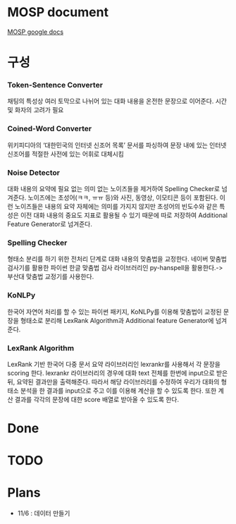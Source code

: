 
# MOSP document 
[MOSP google docs](https://docs.google.com/document/d/13Y9vXj0-o8YUrPARlkWuKreQxLOW5cpRHh8oMSqnMd4/edit)

# 구성 
### Token-Sentence Converter
채팅의 특성상 여러 토막으로 나뉘어 있는 대화 내용을 온전한 문장으로 이어준다. 시간 및 화자의 고려가 필요 
### Coined-Word Converter
위키피디아의 ‘대한민국의 인터넷 신조어 목록’ 문서를 파싱하여 문장 내에 있는 인터넷 신조어를 적절한 사전에 있는 어휘로 대체시킴 
### Noise Detector
대화 내용의 요약에 필요 없는 의미 없는 노이즈들을 제거하여 Spelling Checker로 넘겨준다. 노이즈에는 초성어(ㅋㅋ, ㅠㅠ 등)와 사진, 동영상, 이모티콘 등이 포함된다. 이런 노이즈들은 내용의 요약 자체에는 의미를 가지지 않지만 초성어의 빈도수와 같은 특성은 이전 대화 내용의 중요도 지표로 활용될 수 있기 때문에 따로 저장하여 Additional Feature Generator로 넘겨준다.
### Spelling Checker
형태소 분리를 하기 위한 전처리 단계로 대화 내용의 맞춤법을 교정한다. 네이버 맞춤법 검사기를 활용한 파이썬 한글 맞춤법 검사 라이브러리인 py-hanspell을 활용한다.-> 부산대 맞춤법 교정기를 사용한다. 
### KoNLPy
한국어 자연어 처리를 할 수 있는 파이썬 패키지, KoNLPy를 이용해 맞춤법이 교정된 문장을 형태소로 분리해 LexRank Algorithm과 Additional feature Generator에 넘겨준다. 
### LexRank Algorithm
LexRank 기반 한국어 다중 문서 요약 라이브러리인 lexrankr를 사용해서 각 문장을 scoring 한다. lexrankr 라이브러리의 경우에 대화 text 전체를 한번에 input으로 받은 뒤, 요약된 결과만을 출력해준다. 따라서 해당 라이브러리를 수정하여 우리가 대화의 형태소 분석을 한 결과를  input으로 주고 이를 이용해 계산을 할 수 있도록 한다. 또한 계산 결과를 각각의 문장에 대한 score 배열로 받아올 수 있도록 한다.

# Done

# TODO

# Plans 
- 11/6 : 데이터 만들기 
